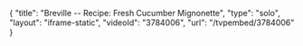 {
    "title": "Breville -- Recipe: Fresh Cucumber Mignonette",
    "type": "solo",
    "layout": "iframe-static",
    "videoId": "3784006",
    "url": "\/tvpembed\/3784006"
}